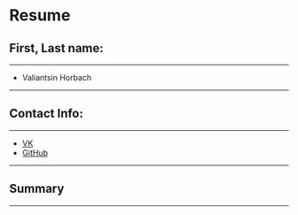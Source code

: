 # Resume

## First, Last name:
---
* Valiantsin Horbach
---
## Contact Info:
---
* [VK](https://vk.com/id154124896)
* [GitHub](https://github.com/Pakertak)
---
## Summary
---
